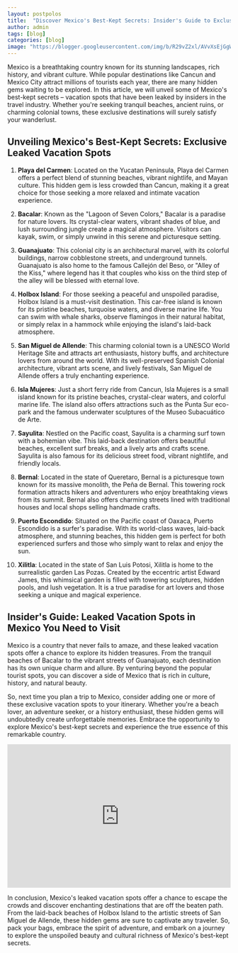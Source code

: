```yaml
---
layout: postpolos
title:  "Discover Mexico's Best-Kept Secrets: Insider's Guide to Exclusive Vacation Spots"
author: admin
tags: [blog]
categories: [blog]
image: "https://blogger.googleusercontent.com/img/b/R29vZ2xl/AVvXsEjGgWNatTLivoAbCp1d2ZQNnWsYNGZLVuCa4QPwAcLGQkSiwpQnXLqRiCQ8ScTughozcMDcie9S18dC0Qwx5m95KFLzNIo-ZrfBHX_MLnVEwzVP_eUbvjlm0dNUe11dDMMMmC_QRVYMcBZcMDaO48DpzLfXtRb_dIqqTbX-nQO5u8pnA0m_6BCh1JbSDWR6/s1600/20240402_180402.jpg"
---
```


<p>Mexico is a breathtaking country known for its stunning landscapes, rich history, and vibrant culture. While popular destinations like Cancun and Mexico City attract millions of tourists each year, there are many hidden gems waiting to be explored. In this article, we will unveil some of Mexico's best-kept secrets – vacation spots that have been leaked by insiders in the travel industry. Whether you're seeking tranquil beaches, ancient ruins, or charming colonial towns, these exclusive destinations will surely satisfy your wanderlust.</p>
<h2>Unveiling Mexico's Best-Kept Secrets: Exclusive Leaked Vacation Spots</h2>
<ol>
<li>
<p><strong>Playa del Carmen</strong>: Located on the Yucatan Peninsula, Playa del Carmen offers a perfect blend of stunning beaches, vibrant nightlife, and Mayan culture. This hidden gem is less crowded than Cancun, making it a great choice for those seeking a more relaxed and intimate vacation experience.</p>
</li>
<li>
<p><strong>Bacalar</strong>: Known as the &quot;Lagoon of Seven Colors,&quot; Bacalar is a paradise for nature lovers. Its crystal-clear waters, vibrant shades of blue, and lush surrounding jungle create a magical atmosphere. Visitors can kayak, swim, or simply unwind in this serene and picturesque setting.</p>
</li>
<li>
<p><strong>Guanajuato</strong>: This colonial city is an architectural marvel, with its colorful buildings, narrow cobblestone streets, and underground tunnels. Guanajuato is also home to the famous Callejón del Beso, or &quot;Alley of the Kiss,&quot; where legend has it that couples who kiss on the third step of the alley will be blessed with eternal love.</p>
</li>
<li>
<p><strong>Holbox Island</strong>: For those seeking a peaceful and unspoiled paradise, Holbox Island is a must-visit destination. This car-free island is known for its pristine beaches, turquoise waters, and diverse marine life. You can swim with whale sharks, observe flamingos in their natural habitat, or simply relax in a hammock while enjoying the island's laid-back atmosphere.</p>
</li>
<li>
<p><strong>San Miguel de Allende</strong>: This charming colonial town is a UNESCO World Heritage Site and attracts art enthusiasts, history buffs, and architecture lovers from around the world. With its well-preserved Spanish Colonial architecture, vibrant arts scene, and lively festivals, San Miguel de Allende offers a truly enchanting experience.</p>
</li>
<li>
<p><strong>Isla Mujeres</strong>: Just a short ferry ride from Cancun, Isla Mujeres is a small island known for its pristine beaches, crystal-clear waters, and colorful marine life. The island also offers attractions such as the Punta Sur eco-park and the famous underwater sculptures of the Museo Subacuático de Arte.</p>
</li>
<li>
<p><strong>Sayulita</strong>: Nestled on the Pacific coast, Sayulita is a charming surf town with a bohemian vibe. This laid-back destination offers beautiful beaches, excellent surf breaks, and a lively arts and crafts scene. Sayulita is also famous for its delicious street food, vibrant nightlife, and friendly locals.</p>
</li>
<li>
<p><strong>Bernal</strong>: Located in the state of Queretaro, Bernal is a picturesque town known for its massive monolith, the Peña de Bernal. This towering rock formation attracts hikers and adventurers who enjoy breathtaking views from its summit. Bernal also offers charming streets lined with traditional houses and local shops selling handmade crafts.</p>
</li>
<li>
<p><strong>Puerto Escondido</strong>: Situated on the Pacific coast of Oaxaca, Puerto Escondido is a surfer's paradise. With its world-class waves, laid-back atmosphere, and stunning beaches, this hidden gem is perfect for both experienced surfers and those who simply want to relax and enjoy the sun.</p>
</li>
<li>
<p><strong>Xilitla</strong>: Located in the state of San Luis Potosi, Xilitla is home to the surrealistic garden Las Pozas. Created by the eccentric artist Edward James, this whimsical garden is filled with towering sculptures, hidden pools, and lush vegetation. It is a true paradise for art lovers and those seeking a unique and magical experience.</p>
</li>
</ol>
<h2>Insider's Guide: Leaked Vacation Spots in Mexico You Need to Visit</h2>
<p>Mexico is a country that never fails to amaze, and these leaked vacation spots offer a chance to explore its hidden treasures. From the tranquil beaches of Bacalar to the vibrant streets of Guanajuato, each destination has its own unique charm and allure. By venturing beyond the popular tourist spots, you can discover a side of Mexico that is rich in culture, history, and natural beauty.</p>
<p>So, next time you plan a trip to Mexico, consider adding one or more of these exclusive vacation spots to your itinerary. Whether you're a beach lover, an adventure seeker, or a history enthusiast, these hidden gems will undoubtedly create unforgettable memories. Embrace the opportunity to explore Mexico's best-kept secrets and experience the true essence of this remarkable country.</p>

<iframe width="100%" height="324" src="https://www.youtube.com/embed/sKhguW2nWjM" title="Mexico Beach Florida - A Hidden Gem" frameborder="0" allow="accelerometer; autoplay; clipboard-write; encrypted-media; gyroscope; picture-in-picture; web-share" referrerpolicy="strict-origin-when-cross-origin" allowfullscreen></iframe>
<p>In conclusion, Mexico's leaked vacation spots offer a chance to escape the crowds and discover enchanting destinations that are off the beaten path. From the laid-back beaches of Holbox Island to the artistic streets of San Miguel de Allende, these hidden gems are sure to captivate any traveler. So, pack your bags, embrace the spirit of adventure, and embark on a journey to explore the unspoiled beauty and cultural richness of Mexico's best-kept secrets.</p>

